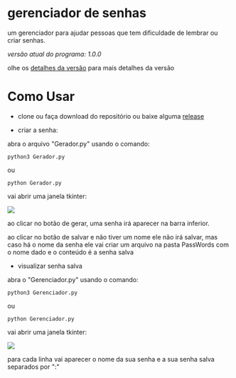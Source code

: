 # gerenciador de senhas
um gerenciador para ajudar pessoas que tem dificuldade de lembrar ou criar senhas.

*versão atual do programa: 1.0.0*

olhe os <a href="Version.md">detalhes da versão</a> para mais detalhes da versão

# Como Usar

* clone ou faça download do repositório ou baixe alguma <a href="https://github.com/Filipi565/gerenciador-de-senhas/releases">release</a>

* criar a senha:

abra o arquivo "Gerador.py" usando o comando:

```
python3 Gerador.py
```

ou

```
python Gerador.py
```

vai abrir uma janela tkinter:

<img src="https://img001.prntscr.com/file/img001/ZsVUPQshRwSLB-eXY3VxHw.png">

ao clicar no botão de gerar, uma senha irá aparecer na barra inferior.

ao clicar no botão de salvar e não tiver um nome ele não irá salvar, mas caso há o nome da senha ele vai criar um arquivo na pasta PassWords com o nome dado e o conteúdo é a senha salva

* visualizar senha salva

abra o "Gerenciador.py" usando o comando:

```
python3 Gerenciador.py
```

ou

```
python Gerenciador.py
```

vai abrir uma janela tkinter:

<img src="https://img001.prntscr.com/file/img001/Ywj-7MV4T0W_-2z1ENuMgA.png">

para cada linha vai aparecer o nome da sua senha e a sua senha salva separados por ":"
